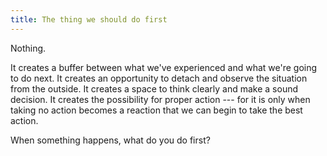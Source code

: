 ```yaml
---
title: The thing we should do first
---
```


Nothing.

It creates a buffer between what we've experienced and what we're going to do next. It creates an opportunity to detach and observe the situation from the outside. It creates a space to think clearly and make a sound decision. It creates the possibility for proper action --- for it is only when taking no action becomes a reaction that we can begin to take the best action.

When something happens, what do you do first?
